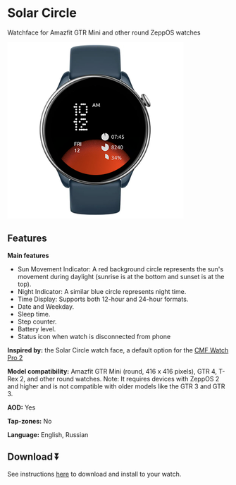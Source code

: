# Solar Circle
Watchface for Amazfit GTR Mini and other round ZeppOS watches

![demo](./demo-gtr-mini.png)

## Features

**Main features**
- Sun Movement Indicator: A red background circle represents the sun's movement during daylight (sunrise is at the bottom and sunset is at the top).
- Night Indicator: A similar blue circle represents night time.
- Time Display: Supports both 12-hour and 24-hour formats.
- Date and Weekday.
- Sleep time.
- Step сounter.
- Battery level.
- Status icon when watch is disconnected from phone

**Inspired by:** the Solar Circle watch face, a default option for the [CMF Watch Pro 2](https://intl.cmf.tech/pages/watch-pro-2)

**Model compatibility:**
Amazfit GTR Mini (round, 416 x 416 pixels), GTR 4, T-Rex 2, and other round watches. Note: It requires devices with ZeppOS 2 and higher and is not compatible with older models like the GTR 3 and GTR 3.

**AOD:** Yes

**Tap-zones:** No

**Language:** English, Russian

## Download ⏬

See instructions [here](https://github.com/novvember/amazfit-watchfaces/blob/main/README.md) to download and install to your watch.
